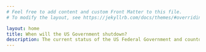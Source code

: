 ```yaml
---
# Feel free to add content and custom Front Matter to this file. 
# To modify the layout, see https://jekyllrb.com/docs/themes/#overriding-theme-defaults

layout: home
title: When will the US Government shutdown?
description: The current status of the US Federal Government and countdown to when the next government shutdown could occur.
---
```


